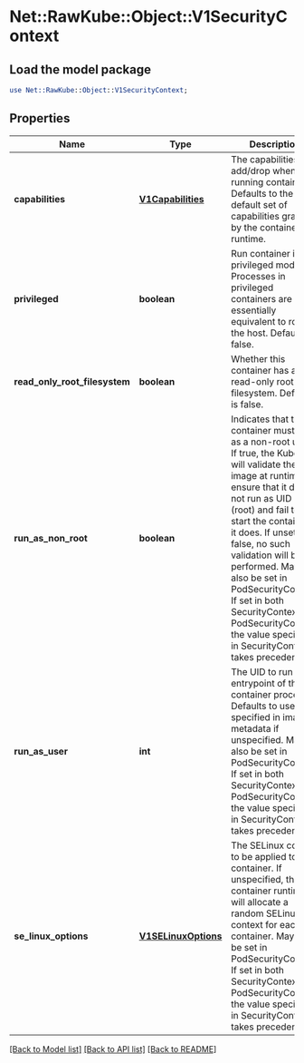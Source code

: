 # Net::RawKube::Object::V1SecurityContext

## Load the model package
```perl
use Net::RawKube::Object::V1SecurityContext;
```

## Properties
Name | Type | Description | Notes
------------ | ------------- | ------------- | -------------
**capabilities** | [**V1Capabilities**](V1Capabilities.md) | The capabilities to add/drop when running containers. Defaults to the default set of capabilities granted by the container runtime. | [optional] 
**privileged** | **boolean** | Run container in privileged mode. Processes in privileged containers are essentially equivalent to root on the host. Defaults to false. | [optional] 
**read_only_root_filesystem** | **boolean** | Whether this container has a read-only root filesystem. Default is false. | [optional] 
**run_as_non_root** | **boolean** | Indicates that the container must run as a non-root user. If true, the Kubelet will validate the image at runtime to ensure that it does not run as UID 0 (root) and fail to start the container if it does. If unset or false, no such validation will be performed. May also be set in PodSecurityContext.  If set in both SecurityContext and PodSecurityContext, the value specified in SecurityContext takes precedence. | [optional] 
**run_as_user** | **int** | The UID to run the entrypoint of the container process. Defaults to user specified in image metadata if unspecified. May also be set in PodSecurityContext.  If set in both SecurityContext and PodSecurityContext, the value specified in SecurityContext takes precedence. | [optional] 
**se_linux_options** | [**V1SELinuxOptions**](V1SELinuxOptions.md) | The SELinux context to be applied to the container. If unspecified, the container runtime will allocate a random SELinux context for each container.  May also be set in PodSecurityContext.  If set in both SecurityContext and PodSecurityContext, the value specified in SecurityContext takes precedence. | [optional] 

[[Back to Model list]](../README.md#documentation-for-models) [[Back to API list]](../README.md#documentation-for-api-endpoints) [[Back to README]](../README.md)


